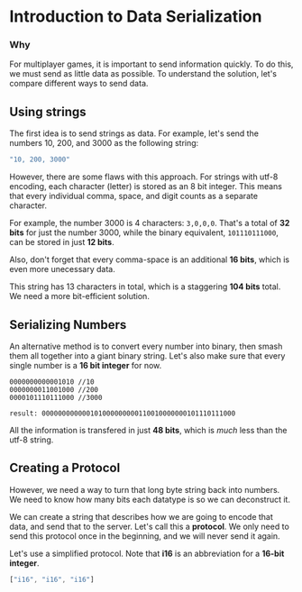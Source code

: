 # Introduction to Data Serialization
### Why
For multiplayer games, it is important to send information quickly. To do this, we must send as little data as possible. To understand the solution, let's compare different ways to send data.

## Using strings
The first idea is to send strings as data. For example, let's send the numbers 10, 200, and 3000 as the following string:
```js
"10, 200, 3000"
```
However, there are some flaws with this approach. For strings with utf-8 encoding, each character (letter) is stored as an 8 bit integer. This means that every individual comma, space, and digit counts as a separate character. 

For example, the number 3000 is 4 characters: `3,0,0,0`. That's a total of **32 bits** for just the number 3000, while the binary equivalent, `101110111000`, can be stored in just **12 bits**.

Also, don't forget that every comma-space is an additional **16 bits**, which is even more unecessary data.

This string has 13 characters in total, which is a staggering **104 bits** total. We need a more bit-efficient solution.

## Serializing Numbers
An alternative method is to convert every number into binary, then smash them all together into a giant binary string. Let's also make sure that every single number is a **16 bit integer** for now.
```
0000000000001010 //10
0000000011001000 //200
0000101110111000 //3000

result: 000000000000101000000000110010000000101110111000
```
All the information is transfered in just **48 bits**, which is *much* less than the utf-8 string.

## Creating a Protocol
However, we need a way to turn that long byte string back into numbers. We need to know how many bits each datatype is so we can deconstruct it.

We can create a string that describes how we are going to encode that data, and send that to the server. Let's call this a **protocol**. We only need to send this protocol once in the beginning, and we will never send it again.

Let's use a simplified protocol. Note that **i16** is an abbreviation for a **16-bit integer**.
```js
["i16", "i16", "i16"]
```